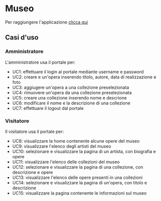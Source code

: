 # Museo
Per raggiungere l'applicazione [clicca qui](https://museo-ropi.herokuapp.com)
## Casi d'uso
### Amministratore
L'amministratore usa il portale per:
- UC1: effettuare il login al portale mediante username e password
- UC2: creare e un'opera inserendo titolo, autore, data di realizzazione e foto
- UC3: aggiugere un'opera a una collezione preselezionata
- UC4: rimuovere un'opera da una collezione preselezionata
- UC5: creare una collezione inserendo nome e descrione
- UC6: modificare il nome e la descrizione di una collezione
- UC7: effettuare il logout dal portale
### Visitatore
Il visitatore usa il portale per:
- UC8: visualizzare la home contenente alcune opere del museo
- UC9: visualizzare l'elenco degli artisti del museo 
- UC10: selezionare e visualizzare la pagina di un artista, con biografia e opere
- UC11: visualizzare l'elenco delle collezioni del museo
- UC12: selezionare e visualizzare la pagina di una collezione, con descrizione e opere
- UC13: visualizzare l'elenco delle opere presenti in una collezioni
- UC14: selezionare e visualizzare la pagina di un'opera, con titolo e descrizione
- UC15: visualizzare la pagina contenente le informazioni sul museo


